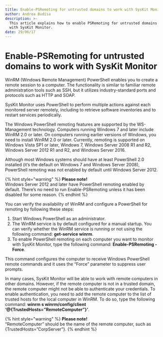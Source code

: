 ```yaml
---
title: Enable-PSRemoting for untrusted domains to work with SysKit Monitor
author: Andrea Budisa
description: >-
  This article explains how to enable PSRemoting for untrusted domains to work
  with SysKit Monitor.
date: 29/06/17
---
```


# Enable-PSRemoting for untrusted domains to work with SysKit Monitor

WinRM \(Windows Remote Management\) PowerShell enables you to create a remote session to a computer. The functionality is similar to familiar remote administration tools such as SSH, but it utilizes industry-standard ports and protocols such as HTTP and SOAP.

SysKit Monitor uses PowerShell to perform multiple actions against each monitored server remotely, including to retrieve software inventories and to restart services periodically.

The Windows PowerShell remoting features are supported by the WS-Management technology. Computers running Windows 7 and later include WinRM 2.0 or later. On computers running earlier versions of Windows, you need to install WinRM 2.0 or later. Currently, remoting is supported on Windows Vista SP1 or later, Windows 7, Windows Server 2008 R1 and R2, Windows Server 2012 R1 and R2, and Windows Server 2016.

Although most Windows systems should have at least PowerShell 2.0 installed \(it’s the default on Windows 7 and Windows Server 2008\), PowerShell remoting was not enabled by default until Windows Server 2012.

{% hint style="warning" %}
**Please note!**  
Windows Server 2012 and later have PowerShell remoting enabled by default. There’s no need to run Enable-PSRemoting unless it has been disabled for some reason.
{% endhint %}

You can verify the availability of WinRM and configure a PowerShell for remoting by following these steps:

1. Start Windows PowerShell as an administrator.
2. The WinRM service is by default configured for a manual startup. You can verify whether the WinRM service is running or not using the following command: **get-service winrm**.
3. To enable PowerShell remoting on each computer you want to monitor with SysKit Monitor, type the following command: **Enable-PSRemoting -Force**.

This command configures the computer to receive Windows PowerShell remote commands and it uses the “Force” parameter to suppress user prompts.

In many cases, SysKit Monitor will be able to work with remote computers in other domains. However, if the remote computer is not in a trusted domain, the remote computer might not be able to authenticate your credentials. To enable authentication, you need to add the remote computer to the list of trusted hosts for the local computer in WinRM. To do so, type the following command: **winrm s winrm/config/client ‘@{TrustedHosts=”RemoteComputer”}’**.

{% hint style="warning" %}
**Please note!**  
“RemoteComputer” should be the name of the remote computer, such as {TrustedHosts=”CorpServer”}.
{% endhint %}

